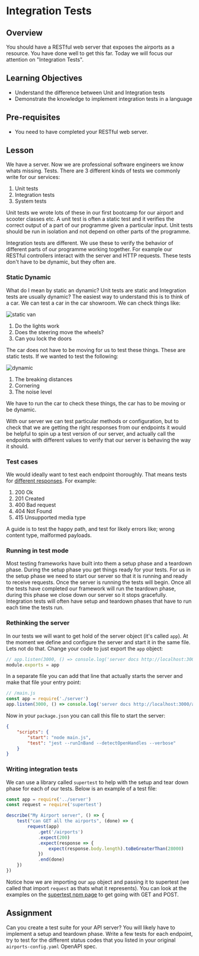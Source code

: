# Integration Tests

## Overview
You should have a RESTful web server that exposes the airports as a resource. You have done well to get this far. Today we will focus our attention on "Integration Tests". 

## Learning Objectives
* Understand the difference between Unit and Integration tests
* Demonstrate the knowledge to implement integration tests in a language

## Pre-requisites
* You need to have completed your RESTful web server.

## Lesson
We have a server. Now we are professional software engineers we know whats missing. Tests. There are 3 different kinds of tests we commonly write for our services:

1. Unit tests
1. Integration tests
1. System tests

Unit tests we wrote lots of these in our first bootcamp for our airport and scooter classes etc. A unit test is often a static test and it verifies the correct output of a part of our programme given a particular input. Unit tests should be run in isolation and not depend on other parts of the programme.

Integration tests are different. We use these to verify the behavior of different parts of our programme working together. For example our RESTful controllers interact with the server and HTTP requests. These tests don't have to be dynamic, but they often are.

### Static Dynamic

What do I mean by static an dynamic? Unit tests are static and Integration tests are usually dynamic? The easiest way to understand this is to think of a car. We can test a car in the car showroom. We can check things like:

![static van](https://cdn.motor1.com/images/mgl/EqyMv/s1/volkswagen-id-buzz-concept-detroit-2017.jpg)

1. Do the lights work
1. Does the steering move the wheels?
1. Can you lock the doors

The car does not have to be moving for us to test these things. These are static tests. If we wanted to test the following:

![dynamic](https://www.inchcape.co.uk/-/media/ba79d1fea496499b8ec94a3dbe692b96.jpeg?la=en-gb&hash=193E23BD23DFD2666426DB2E5C8FFE92)

1. The breaking distances
1. Cornering
1. The noise level

We have to run the car to check these things, the car has to be moving or be dynamic.

With our server we can test particular methods or configuration, but to check that we are getting the right responses from our endpoints it would be helpful to spin up a test version of our server, and actually call the endpoints with different values to verify that our server is behaving the way it should.

### Test cases

We would ideally want to test each endpoint thoroughly. That means tests for [different responses](https://developer.mozilla.org/en-US/docs/Web/HTTP/Status). For example:

1. 200 Ok
1. 201 Created
1. 400 Bad request
1. 404 Not Found
1. 415 Unsupported media type

A guide is to test the happy path, and test for likely errors like; wrong content type, malformed payloads.

### Running in test mode

Most testing frameworks have built into them a setup phase and a teardown phase. During the setup phase you get things ready for your tests. For us in the setup phase we need to start our server so that it is running and ready to receive requests. Once the server is running the tests will begin. Once all the tests have completed our framework will run the teardown phase, during this phase we close down our server so it stops gracefully. Integration tests will often have setup and teardown phases that have to run each time the tests run.

### Rethinking the server

In our tests we will want to get hold of the server object (it's called `app`). At the moment we define and configure the server and start it in the same file. Lets not do that. Change your code to just export the `app` object:

```javascript
// app.listen(3000, () => console.log('server docs http://localhost:3000/api-docs'))
module.exports = app
```

In a separate file you can add that line that actually starts the server and make that file your entry point:

```javascript
// /main.js
const app = require('./server')
app.listen(3000, () => console.log('server docs http://localhost:3000/api-docs'))
```

Now in your `package.json` you can call this file to start the server:

```json
{
    "scripts": {
        "start": "node main.js",
        "test": "jest --runInBand --detectOpenHandles --verbose"
    }
}
```

### Writing integration tests

We can use a library called `supertest` to help with the setup and tear down phase for each of our tests. Below is an example of a test file:

```javascript
const app = require('../server')
const request = require('supertest')

describe("My Airport server", () => {
    test("can GET all the airports", (done) => {
        request(app)
            .get('/airports')
            .expect(200)
            .expect(response => {
                expect(response.body.length).toBeGreaterThan(28000)
            })
            .end(done)
    })
})  
```

Notice how we are importing our `app` object and passing it to supertest (we called that import `request` as thats what it represents). You can look at the examples on the [supertest npm page](https://www.npmjs.com/package/supertest) to get going with GET and POST.

## Assignment

Can you create a test suite for your API server? You will likely have to implement a setup and teardown phase. Write a few tests for each endpoint, try to test for the different status codes that you listed in your original `airports-config.yaml` OpenAPI spec.